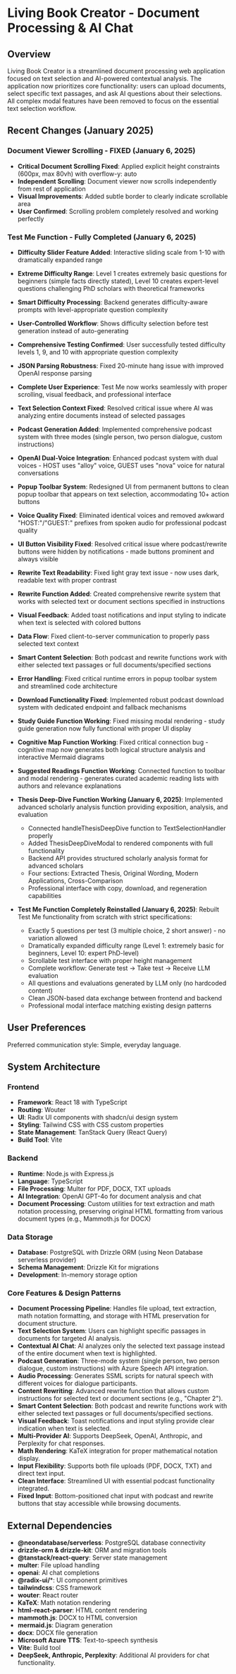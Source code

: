 # Living Book Creator - Document Processing & AI Chat

## Overview

Living Book Creator is a streamlined document processing web application focused on text selection and AI-powered contextual analysis. The application now prioritizes core functionality: users can upload documents, select specific text passages, and ask AI questions about their selections. All complex modal features have been removed to focus on the essential text selection workflow.

## Recent Changes (January 2025)

### Document Viewer Scrolling - FIXED (January 6, 2025) 
- **Critical Document Scrolling Fixed**: Applied explicit height constraints (600px, max 80vh) with overflow-y: auto
- **Independent Scrolling**: Document viewer now scrolls independently from rest of application
- **Visual Improvements**: Added subtle border to clearly indicate scrollable area
- **User Confirmed**: Scrolling problem completely resolved and working perfectly

### Test Me Function - Fully Completed (January 6, 2025)
- **Difficulty Slider Feature Added**: Interactive sliding scale from 1-10 with dramatically expanded range
- **Extreme Difficulty Range**: Level 1 creates extremely basic questions for beginners (simple facts directly stated), Level 10 creates expert-level questions challenging PhD scholars with theoretical frameworks
- **Smart Difficulty Processing**: Backend generates difficulty-aware prompts with level-appropriate question complexity
- **User-Controlled Workflow**: Shows difficulty selection before test generation instead of auto-generating
- **Comprehensive Testing Confirmed**: User successfully tested difficulty levels 1, 9, and 10 with appropriate question complexity
- **JSON Parsing Robustness**: Fixed 20-minute hang issue with improved OpenAI response parsing
- **Complete User Experience**: Test Me now works seamlessly with proper scrolling, visual feedback, and professional interface

- **Text Selection Context Fixed**: Resolved critical issue where AI was analyzing entire documents instead of selected passages
- **Podcast Generation Added**: Implemented comprehensive podcast system with three modes (single person, two person dialogue, custom instructions)
- **OpenAI Dual-Voice Integration**: Enhanced podcast system with dual voices - HOST uses "alloy" voice, GUEST uses "nova" voice for natural conversations
- **Popup Toolbar System**: Redesigned UI from permanent buttons to clean popup toolbar that appears on text selection, accommodating 10+ action buttons
- **Voice Quality Fixed**: Eliminated identical voices and removed awkward "HOST:"/"GUEST:" prefixes from spoken audio for professional podcast quality
- **UI Button Visibility Fixed**: Resolved critical issue where podcast/rewrite buttons were hidden by notifications - made buttons prominent and always visible
- **Rewrite Text Readability**: Fixed light gray text issue - now uses dark, readable text with proper contrast
- **Rewrite Function Added**: Created comprehensive rewrite system that works with selected text or document sections specified in instructions
- **Visual Feedback**: Added toast notifications and input styling to indicate when text is selected with colored buttons
- **Data Flow**: Fixed client-to-server communication to properly pass selected text context
- **Smart Content Selection**: Both podcast and rewrite functions work with either selected text passages or full documents/specified sections
- **Error Handling**: Fixed critical runtime errors in popup toolbar system and streamlined code architecture
- **Download Functionality Fixed**: Implemented robust podcast download system with dedicated endpoint and fallback mechanisms
- **Study Guide Function Working**: Fixed missing modal rendering - study guide generation now fully functional with proper UI display
- **Cognitive Map Function Working**: Fixed critical connection bug - cognitive map now generates both logical structure analysis and interactive Mermaid diagrams
- **Suggested Readings Function Working**: Connected function to toolbar and modal rendering - generates curated academic reading lists with authors and relevance explanations
- **Thesis Deep-Dive Function Working (January 6, 2025)**: Implemented advanced scholarly analysis function providing exposition, analysis, and evaluation
  * Connected handleThesisDeepDive function to TextSelectionHandler properly
  * Added ThesisDeepDiveModal to rendered components with full functionality
  * Backend API provides structured scholarly analysis format for advanced scholars
  * Four sections: Extracted Thesis, Original Wording, Modern Applications, Cross-Comparison
  * Professional interface with copy, download, and regeneration capabilities
- **Test Me Function Completely Reinstalled (January 6, 2025)**: Rebuilt Test Me functionality from scratch with strict specifications:
  * Exactly 5 questions per test (3 multiple choice, 2 short answer) - no variation allowed
  * Dramatically expanded difficulty range (Level 1: extremely basic for beginners, Level 10: expert PhD-level)
  * Scrollable test interface with proper height management  
  * Complete workflow: Generate test → Take test → Receive LLM evaluation
  * All questions and evaluations generated by LLM only (no hardcoded content)
  * Clean JSON-based data exchange between frontend and backend
  * Professional modal interface matching existing design patterns

## User Preferences

Preferred communication style: Simple, everyday language.

## System Architecture

### Frontend
- **Framework**: React 18 with TypeScript
- **Routing**: Wouter
- **UI**: Radix UI components with shadcn/ui design system
- **Styling**: Tailwind CSS with CSS custom properties
- **State Management**: TanStack Query (React Query)
- **Build Tool**: Vite

### Backend
- **Runtime**: Node.js with Express.js
- **Language**: TypeScript
- **File Processing**: Multer for PDF, DOCX, TXT uploads
- **AI Integration**: OpenAI GPT-4o for document analysis and chat
- **Document Processing**: Custom utilities for text extraction and math notation processing, preserving original HTML formatting from various document types (e.g., Mammoth.js for DOCX)

### Data Storage
- **Database**: PostgreSQL with Drizzle ORM (using Neon Database serverless provider)
- **Schema Management**: Drizzle Kit for migrations
- **Development**: In-memory storage option

### Core Features & Design Patterns
- **Document Processing Pipeline**: Handles file upload, text extraction, math notation formatting, and storage with HTML preservation for document structure.
- **Text Selection System**: Users can highlight specific passages in documents for targeted AI analysis.
- **Contextual AI Chat**: AI analyzes only the selected text passage instead of the entire document when text is highlighted.
- **Podcast Generation**: Three-mode system (single person, two person dialogue, custom instructions) with Azure Speech API integration.
- **Audio Processing**: Generates SSML scripts for natural speech with different voices for dialogue participants.
- **Content Rewriting**: Advanced rewrite function that allows custom instructions for selected text or document sections (e.g., "Chapter 2").
- **Smart Content Selection**: Both podcast and rewrite functions work with either selected text passages or full documents/specified sections.
- **Visual Feedback**: Toast notifications and input styling provide clear indication when text is selected.
- **Multi-Provider AI**: Supports DeepSeek, OpenAI, Anthropic, and Perplexity for chat responses.
- **Math Rendering**: KaTeX integration for proper mathematical notation display.
- **Input Flexibility**: Supports both file uploads (PDF, DOCX, TXT) and direct text input.
- **Clean Interface**: Streamlined UI with essential podcast functionality integrated.
- **Fixed Input**: Bottom-positioned chat input with podcast and rewrite buttons that stay accessible while browsing documents.

## External Dependencies

- **@neondatabase/serverless**: PostgreSQL database connectivity
- **drizzle-orm & drizzle-kit**: ORM and migration tools
- **@tanstack/react-query**: Server state management
- **multer**: File upload handling
- **openai**: AI chat completions
- **@radix-ui/***: UI component primitives
- **tailwindcss**: CSS framework
- **wouter**: React router
- **KaTeX**: Math notation rendering
- **html-react-parser**: HTML content rendering
- **mammoth.js**: DOCX to HTML conversion
- **mermaid.js**: Diagram generation
- **docx**: DOCX file generation
- **Microsoft Azure TTS**: Text-to-speech synthesis
- **Vite**: Build tool
- **DeepSeek, Anthropic, Perplexity**: Additional AI providers for chat functionality.
